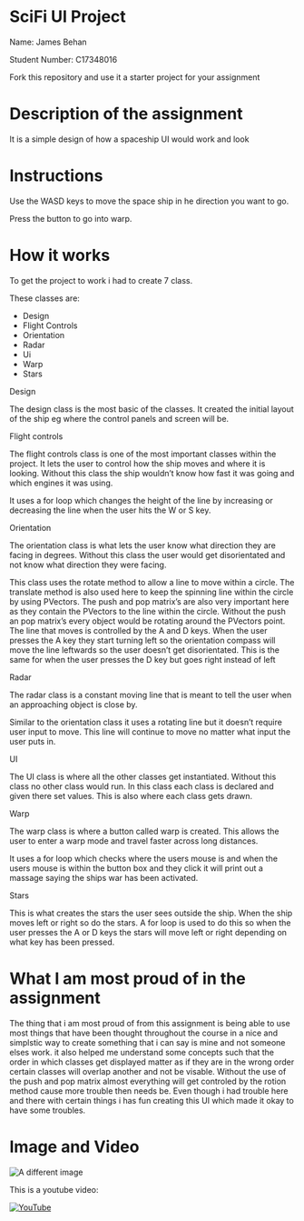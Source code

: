 # SciFi UI Project

Name: James Behan

Student Number: C17348016

Fork this repository and use it a starter project for your assignment

# Description of the assignment

It is a simple design of how a spaceship UI would work and look 

# Instructions

Use the WASD keys to move the space ship in he direction you want to go.

Press the button to go into warp.

# How it works

To get the project to work i had to create 7 class.

These classes are: 
- Design 
- Flight Controls  
- Orientation 
- Radar 
- Ui 
- Warp 
- Stars 

Design

The design class is the most basic of the classes. It created the initial layout of the ship eg where the control panels and screen will be. 

Flight controls 

The flight controls class is one of the most important classes within the project. It lets the user to control how the ship moves and where it is looking. Without this class the ship wouldn’t know how fast it was going and which engines it was using.

It uses a for loop which changes the height of the line by increasing or decreasing the line when the user hits the W or S key.  

Orientation  

The orientation class is what lets the user know what direction they are facing in degrees. Without this class the user would get disorientated and not know what direction they were facing.

This class uses the rotate method to allow a line to move within a circle. The translate method is also used here to keep the spinning line within the circle by using PVectors. The push and pop matrix’s are also very important here as they contain the PVectors to the line within the circle. Without the push an pop matrix’s every object would be rotating around the PVectors point. 
The line that moves is controlled by the A and D keys. When the user presses the A key they start turning left so the orientation compass will move the line leftwards so the user doesn’t get disorientated. This is the same for when the user presses the D key but goes right instead of left

Radar 

The radar class is a constant moving line that is meant to tell the user when an approaching object is close by. 

Similar to the orientation class it uses a rotating line but it doesn’t require user input to move. This line will continue to move no matter what input the user puts in. 

UI

The UI class is where all the other classes get instantiated. Without this class no other class would run. In this class each class is declared and given there set values. This is also where each class gets drawn. 

Warp 

The warp class is where a button called warp is created. This allows the user to enter a warp mode and travel faster across long distances. 

It uses a for loop which checks where the users mouse is and when the users mouse is within the button box and they click it will print out a massage saying the ships war has been activated. 

Stars

This is what creates the stars the user sees outside the ship. When the ship moves left or right so do the stars. A for loop is used to do this so when the user presses the A or D keys the stars will move left or right depending on what key has been pressed. 


# What I am most proud of in the assignment

The thing that i am most proud of from this assignment is being able to use most things that have been thought throughout the course in a nice and simplstic way to create something that i can say is mine and not someone elses work. it also helped me understand some concepts such that the order in which classes get displayed matter as if they are in the wrong order certain classes will overlap another and not be visable. Without the use of the push and pop matrix almost everything will get controled by the rotion method cause more trouble then needs be. Even though i had trouble here and there with certain things i has fun creating this UI which made it okay to have some troubles.   

# Image and Video 

![A different image](https://i.gyazo.com/110978af347a442b48e44b8b9d268dda.png)

This is a youtube video:

[![YouTube](https://i.ytimg.com/vi/a7CjNLhmqGI/hqdefault.jpg)](https://www.youtube.com/watch?v=a7CjNLhmqGI&feature=youtu.be)


